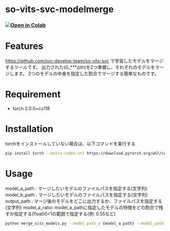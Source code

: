 # so-vits-svc-modelmerge

### [![Open in Colab](https://colab.research.google.com/assets/colab-badge.svg)](https://colab.research.google.com/github/ryou-oon/so-vits-svc-modelmerge/blob/colabnotebook_add/merge_vits_models.ipynb?usp=sharing) 

# Features
https://github.com/svc-develop-team/so-vits-svc で学習したモデルをマージするツールです。
出力された(G_\*\*\*.pth)を2つ準備し、それぞれのモデルをマージします。
2つのモデルの中身を指定した割合でマージする簡単なものです。

 
# Requirement
* torch 2.0.0+cu118
 
# Installation
torchをインストールしていない場合は、以下コマンドを実行する

```bash
pip install torch --extra-index-url https://download.pytorch.org/whl/cu118
```
 
# Usage
model_a_path : マージしたいモデルのファイルパスを指定する(文字列)
model_b_path : マージしたいモデルのファイルパスを指定する(文字列)
output_path  : マージ後のモデルをどこに出力するか、ファイルパスを指定する(文字列)
model_a_ratio: model_a_pathに指定したモデルの特徴をどの割合で残すか指定する(float)0<1の範囲で指定する(例: 0.55など)
 
```bash
python merge_vits_models.py --model_path_a {model_a_path} --model_path_b {model_b_path} --output_path {output_path} --alpha {model_a_ratio}
```
 

 
